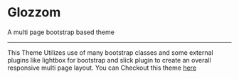# Glozzom
A multi page bootstrap based theme
- - - -
This Theme Utilizes use of many bootstrap classes and some external plugins like lightbox for bootstrap and slick plugin to create an overall responsive multi page layout.
You can Checkout this theme [here](coding-spidey.github.io/Glozzom/ "Glozzom Theme")
